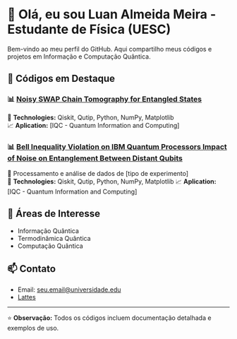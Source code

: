 # 👋 Olá, eu sou Luan Almeida Meira - Estudante de Física (UESC)

Bem-vindo ao meu perfil do GitHub. Aqui compartilho meus códigos e projetos em Informação e Computação Quântica.

## 🔬 Códigos em Destaque

### 📊 [Noisy SWAP Chain Tomography for Entangled States](https://github.com/seuusuario/simulacao-fisica-1)  
🔧 **Technologies:** Qiskit, Qutip, Python, NumPy, Matplotlib  
📈 **Aplication:** [IQC - Quantum Information and Computing]

### 📊 [Bell Inequality Violation on IBM Quantum Processors Impact of Noise on Entanglement Between Distant Qubits](https://github.com/seuusuario/analise-dados-fisica)
📝 Processamento e análise de dados de [tipo de experimento]  
🔧 **Technologies:** Qiskit, Qutip, Python, NumPy, Matplotlib 
📈 **Aplication:** [IQC - Quantum Information and Computing]

## 🧮 Áreas de Interesse

- Informação Quântica 
- Termodinâmica Quântica
- Computação Quântica

## 📫 Contato

- Email: seu.email@universidade.edu
- [Lattes](http://lattes.cnpq.br/seu-lattes)

---

⭐️ **Observação:** Todos os códigos incluem documentação detalhada e exemplos de uso.
